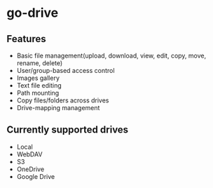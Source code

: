 # go-drive

## Features

- Basic file management(upload, download, view, edit, copy, move, rename, delete)
- User/group-based access control
- Images gallery
- Text file editing
- Path mounting
- Copy files/folders across drives
- Drive-mapping management

## Currently supported drives

- Local
- WebDAV
- S3
- OneDrive
- Google Drive

